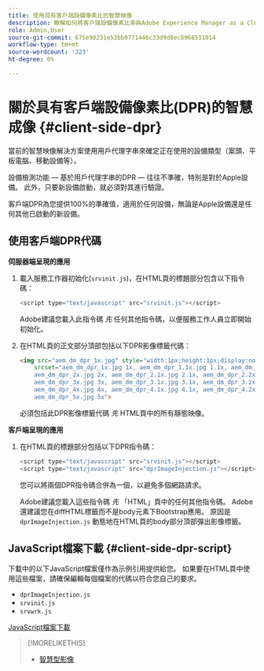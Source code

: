 ```yaml
---
title: 使用具有客戶端設備像素比的智慧映像
description: 瞭解如何將客戶端設備像素比率與Adobe Experience Manager as a Cloud Service的智慧映像結合使用Dynamic Media。
role: Admin,User
source-git-commit: 675e98231e53bb9771446c33d9d8ec8968531014
workflow-type: tm+mt
source-wordcount: '323'
ht-degree: 0%

---
```


# 關於具有客戶端設備像素比(DPR)的智慧成像 {#client-side-dpr}

當前的智慧映像解決方案使用用戶代理字串來確定正在使用的設備類型（案頭、平板電腦、移動設備等）。

設備檢測功能 — 基於用戶代理字串的DPR — 往往不準確，特別是對於Apple設備。 此外，只要新設備啟動，就必須對其進行驗證。

客戶端DPR為您提供100%的準確值，適用於任何設備，無論是Apple設備還是任何其他已啟動的新設備。

## 使用客戶端DPR代碼

**伺服器端呈現的應用**

1. 載入服務工作器初始化(`srvinit.js`)，在HTML頁的標題部分包含以下指令碼：

   ```javascript
   <script type="text/javascript" src="srvinit.js"></script>
   ```

   Adobe建議您載入此指令碼 _先_ 任何其他指令碼，以便服務工作人員立即開始初始化。

1. 在HTML頁的正文部分頂部包括以下DPR影像標籤代碼：

   ```html
   <img src="aem_dm_dpr_1x.jpg" style="width:1px;height:1px;display:none"
       srcset="aem_dm_dpr_1x.jpg 1x, aem_dm_dpr_1.1x.jpg 1.1x, aem_dm_dpr_1.2x.jpg 1.2x, aem_dm_dpr_1.3x.jpg 1.3x, aem_dm_dpr_1.4x.jpg 1.4x, aem_dm_dpr_1.5x.jpg 1.5x, aem_dm_dpr_1.6x.jpg 1.6x,          aem_dm_dpr_1.7x.jpg 1.7x, aem_dm_dpr_1.8x.jpg 1.8x, aem_dm_dpr_1.9x.jpg 1.9x,
       aem_dm_dpr_2x.jpg 2x, aem_dm_dpr_2.1x.jpg 2.1x, aem_dm_dpr_2.2x.jpg 2.2x, aem_dm_dpr_2.3x.jpg 2.3x, aem_dm_dpr_2.4x.jpg 2.4x, aem_dm_dpr_2.5x.jpg 2.5x, aem_dm_dpr_2.6x.jpg 2.6x, aem_dm_dpr_2.7x.jpg 2.7x, aem_dm_dpr_2.8x.jpg 2.8x, aem_dm_dpr_2.9x.jpg 2.9x,
       aem_dm_dpr_3x.jpg 3x, aem_dm_dpr_3.1x.jpg 3.1x, aem_dm_dpr_3.2x.jpg 3.2x, aem_dm_dpr_3.3x.jpg 3.3x, aem_dm_dpr_3.4x.jpg 3.4x, aem_dm_dpr_3.5x.jpg 3.5x, aem_dm_dpr_3.6x.jpg 3.6x, aem_dm_dpr_3.7x.jpg 3.7x, aem_dm_dpr_3.8x.jpg 3.8x, aem_dm_dpr_3.9x.jpg 3.9x,
       aem_dm_dpr_4x.jpg 4x, aem_dm_dpr_4.1x.jpg 4.1x, aem_dm_dpr_4.2x.jpg 4.2x, aem_dm_dpr_4.3x.jpg 4.3x, aem_dm_dpr_4.4x.jpg 4.4x, aem_dm_dpr_4.5x.jpg 4.5x, aem_dm_dpr_4.6x.jpg 4.6x, aem_dm_dpr_4.7x.jpg 4.7x, aem_dm_dpr_4.8x.jpg 4.8x, aem_dm_dpr_4.9x.jpg 4.9x,
       aem_dm_dpr_5x.jpg 5x">
   ```

   必須包括此DPR影像標籤代碼 _先_ HTML頁中的所有靜態映像。

**客戶端呈現的應用**

1. 在HTML頁的標題部分包括以下DPR指令碼：

   ```javascript
   <script type="text/javascript" src="srvinit.js"></script>
   <script type="text/javascript" src="dprImageInjection.js"></script>
   ```

   您可以將兩個DPR指令碼合併為一個，以避免多個網路請求。

   Adobe建議您載入這些指令碼 _先_ 「HTML」頁中的任何其他指令碼。
Adobe還建議您在diffHTML標籤而不是body元素下Bootstrap應用。 原因是 `dprImageInjection.js` 動態地在HTML頁的body部分頂部彈出影像標籤。

## JavaScript檔案下載 {#client-side-dpr-script}

下載中的以下JavaScript檔案僅作為示例引用提供給您。 如果要在HTML頁中使用這些檔案，請確保編輯每個檔案的代碼以符合您自己的要求。

* `dprImageInjection.js`
* `srvinit.js`
* `srvwrk.js`

[JavaScript檔案下載](/help/assets/assets-dm/aem-dynamicmedia-smartimaging-dpr.zip)

>[!MORELIKETHIS]
>
>* [智慧型影像](/help/assets/imaging-faq.md)